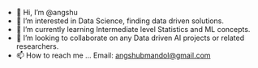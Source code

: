 - 👋 Hi, I’m @angshu
- 👀 I’m interested in Data Science, finding data driven solutions.
- 🌱 I’m currently learning Intermediate level Statistics and ML concepts.
- 💞️ I’m looking to collaborate on any Data driven AI projects or related researchers.
- 📫 How to reach me ... Email: angshubmandol@gmail.com

<!---
angubaba/angubaba is a ✨ special ✨ repository because its `README.md` (this file) appears on your GitHub profile.
You can click the Preview link to take a look at your changes.
--->
